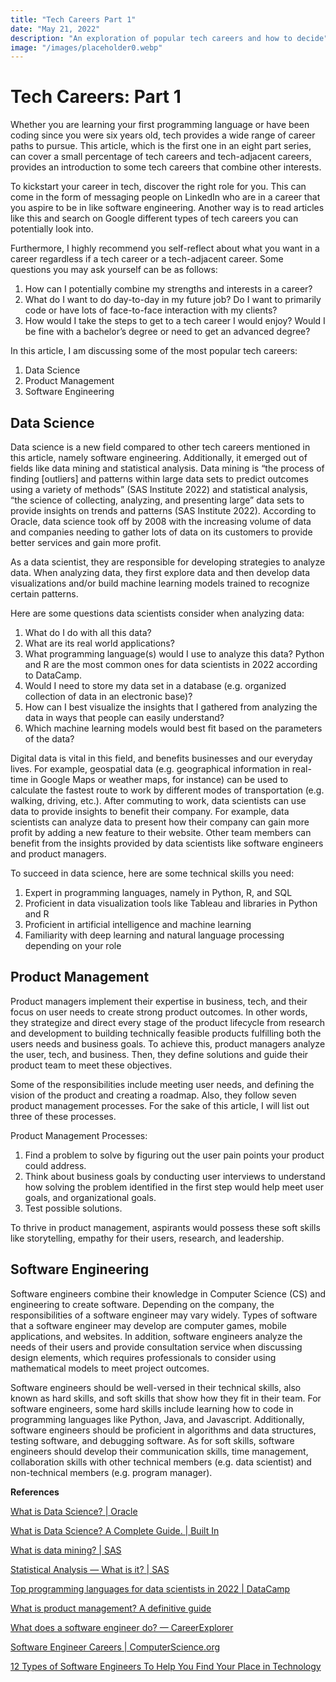 ```yaml
---
title: "Tech Careers Part 1"
date: "May 21, 2022"
description: "An exploration of popular tech careers and how to decide"
image: "/images/placeholder0.webp"
---
```


# Tech Careers: Part 1

Whether you are learning your first programming language or have been coding since you were six years old, tech provides a wide range of career paths to pursue. This article, which is the first one in an eight part series, can cover a small percentage of tech careers and tech-adjacent careers, provides an introduction to some tech careers that combine other interests.  

To kickstart your career in tech, discover the right role for you. This can come in the form of messaging people on LinkedIn who are in a career that you aspire to be in like software engineering. Another way is to read articles like this and search on Google different types of tech careers you can potentially look into.  


Furthermore, I highly recommend you self-reflect about what you want in a career regardless if a tech career or a tech-adjacent career. Some questions you may ask yourself can be as follows:  

1.  How can I potentially combine my strengths and interests in a career?
2.  What do I want to do day-to-day in my future job? Do I want to primarily code or have lots of face-to-face interaction with my clients?
3.  How would I take the steps to get to a tech career I would enjoy? Would I be fine with a bachelor’s degree or need to get an advanced degree?

In this article, I am discussing some of the most popular tech careers:

1.  Data Science
2.  Product Management
3.  Software Engineering

## **Data Science**
Data science is a new field compared to other tech careers mentioned in this article, namely software engineering. Additionally, it emerged out of fields like data mining and statistical analysis. Data mining is “the process of finding [outliers] and patterns within large data sets to predict outcomes using a variety of methods” (SAS Institute 2022) and statistical analysis, “the science of collecting, analyzing, and presenting large” data sets to provide insights on trends and patterns (SAS Institute 2022). According to Oracle, data science took off by 2008 with the increasing volume of data and companies needing to gather lots of data on its customers to provide better services and gain more profit.

As a data scientist, they are responsible for developing strategies to analyze data. When analyzing data, they first explore data and then develop data visualizations and/or build machine learning models trained to recognize certain patterns.

Here are some questions data scientists consider when analyzing data:

1.  What do I do with all this data?
2.  What are its real world applications?
3.  What programming language(s) would I use to analyze this data? Python and R are the most common ones for data scientists in 2022 according to DataCamp.
4.  Would I need to store my data set in a database (e.g. organized collection of data in an electronic base)?
5.  How can I best visualize the insights that I gathered from analyzing the data in ways that people can easily understand?
6.  Which machine learning models would best fit based on the parameters of the data?

Digital data is vital in this field, and benefits businesses and our everyday lives. For example, geospatial data (e.g. geographical information in real-time in Google Maps or weather maps, for instance) can be used to calculate the fastest route to work by different modes of transportation (e.g. walking, driving, etc.). After commuting to work, data scientists can use data to provide insights to benefit their company. For example, data scientists can analyze data to present how their company can gain more profit by adding a new feature to their website. Other team members can benefit from the insights provided by data scientists like software engineers and product managers.

To succeed in data science, here are some technical skills you need:

1.  Expert in programming languages, namely in Python, R, and SQL
2.  Proficient in data visualization tools like Tableau and libraries in Python and R
3.  Proficient in artificial intelligence and machine learning
4.  Familiarity with deep learning and natural language processing depending on your role

## **Product Management**

Product managers implement their expertise in business, tech, and their focus on user needs to create strong product outcomes. In other words, they strategize and direct every stage of the product lifecycle from research and development to building technically feasible products fulfilling both the users needs and business goals. To achieve this, product managers analyze the user, tech, and business. Then, they define solutions and guide their product team to meet these objectives.

Some of the responsibilities include meeting user needs, and defining the vision of the product and creating a roadmap. Also, they follow seven product management processes. For the sake of this article, I will list out three of these processes.

Product Management Processes:

1.  Find a problem to solve by figuring out the user pain points your product could address.
2.  Think about business goals by conducting user interviews to understand how solving the problem identified in the first step would help meet user goals, and organizational goals.
3.  Test possible solutions.

To thrive in product management, aspirants would possess these soft skills like storytelling, empathy for their users, research, and leadership.

## **Software Engineering**
Software engineers combine their knowledge in Computer Science (CS) and engineering to create software. Depending on the company, the responsibilities of a software engineer may vary widely. Types of software that a software engineer may develop are computer games, mobile applications, and websites. In addition, software engineers analyze the needs of their users and provide consultation service when discussing design elements, which requires professionals to consider using mathematical models to meet project outcomes.

Software engineers should be well-versed in their technical skills, also known as hard skills, and soft skills that show how they fit in their team. For software engineers, some hard skills include learning how to code in programming languages like Python, Java, and Javascript. Additionally, software engineers should be proficient in algorithms and data structures, testing software, and debugging software. As for soft skills, software engineers should develop their communication skills, time management, collaboration skills with other technical members (e.g. data scientist) and non-technical members (e.g. program manager).

**References**

[What is Data Science? | Oracle](https://www.oracle.com/data-science/what-is-data-science/)

[What is Data Science? A Complete Guide. | Built In](https://builtin.com/data-science)

[What is data mining? | SAS](https://www.sas.com/en_us/insights/analytics/data-mining.html#:~:text=Data%20mining%20is%20the%20process,relationships%2C%20reduce%20risks%20and%20more)

[Statistical Analysis — What is it? | SAS](https://www.sas.com/en_us/insights/analytics/statistical-analysis.html#:~:text=Statistical%20Analysis%20Defined,that%20need%20to%20be%20made)

[Top programming languages for data scientists in 2022 | DataCamp](https://www.datacamp.com/blog/top-programming-languages-for-data-scientists-in-2022)

[What is product management? A definitive guide](https://www.hotjar.com/product-management-101/what-is-product-management/)

[What does a software engineer do? — CareerExplorer](https://www.careerexplorer.com/careers/software-engineer/)

[Software Engineer Careers | ComputerScience.org](https://www.computerscience.org/careers/software-engineer/)

[12 Types of Software Engineers To Help You Find Your Place in Technology](https://www.indeed.com/career-advice/finding-a-job/types-of-software-engineer)

